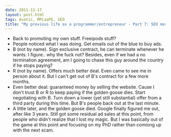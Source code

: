```yaml
---
date: 2011-12-17
layout: post.html
tags: Avatic, MPLaaPE, SEO
title: "My previous life as a programmer/entrepreneur - Part 7: SEO mercenary for hire"
---
```


- Back to promoting my own stuff. Freeipods stuff?
- People noticed what I was doing. Get emails out of the blue to buy ads.
- B (not by name). Sign exclusive contract, he can terminate whenever he wants. I figure.. why the fuck not? Besides, even if we had a no termination agreement, am I going to chase this guy around the country if he stops paying?
- R (not by name). Offers much better deal. Even came to see me in person about it. But I can't get out of B's contract for a few more months.
- Even better deal: guaranteed money by selling the website. Cause I don't trust B or R to keep paying if the golden goose dies. Start negotiating with B. Turn down a lower (yet still substantial) offer from a third party during this time. But B's people back out at the last minute.
- A little later, and the golden goose died. Google finally figured me out, after like 3 years. Still got some residual ad sales at this point, from people who didn't realize that I lost my magic. But I was basically out of the game at this point and focusing on my PhD rather than comiong up with the next scam.
